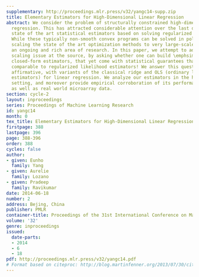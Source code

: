 ```yaml
---
supplementary: http://proceedings.mlr.press/v32/yangc14-supp.zip
title: Elementary Estimators for High-Dimensional Linear Regression
abstract: We consider the problem of structurally constrained high-dimensional linear
  regression. This has attracted considerable attention over the last decade, with
  state of the art statistical estimators based on solving regularized convex programs.
  While these typically non-smooth convex programs can be solved in polynomial time,
  scaling the state of the art optimization methods to very large-scale problems is
  an ongoing and rich area of research. In this paper, we attempt to address this
  scaling issue at the source, by asking whether one can build \emphsimpler possibly
  closed-form estimators, that yet come with statistical guarantees that are nonetheless
  comparable to regularized likelihood estimators! We answer this question in the
  affirmative, with variants of the classical ridge and OLS (ordinary least squares
  estimators) for linear regression. We analyze our estimators in the high-dimensional
  setting, and moreover provide empirical corroboration of its performance on simulated
  as well as real world microarray data.
section: cycle-2
layout: inproceedings
series: Proceedings of Machine Learning Research
id: yangc14
month: 0
tex_title: Elementary Estimators for High-Dimensional Linear Regression
firstpage: 388
lastpage: 396
page: 388-396
order: 388
cycles: false
author:
- given: Eunho
  family: Yang
- given: Aurelie
  family: Lozano
- given: Pradeep
  family: Ravikumar
date: 2014-06-18
number: 2
address: Bejing, China
publisher: PMLR
container-title: Proceedings of the 31st International Conference on Machine Learning
volume: '32'
genre: inproceedings
issued:
  date-parts:
  - 2014
  - 6
  - 18
pdf: http://proceedings.mlr.press/v32/yangc14.pdf
# Format based on citeproc: http://blog.martinfenner.org/2013/07/30/citeproc-yaml-for-bibliographies/
---
```


